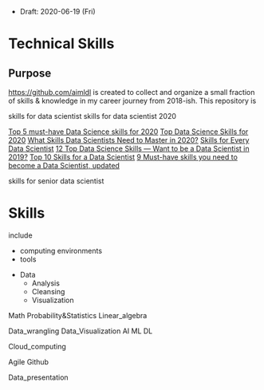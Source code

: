 * Draft: 2020-06-19 (Fri)

# Technical Skills

## Purpose

https://github.com/aimldl is created to collect and organize a small fraction of skills & knowledge in my career journey from 2018-ish. This repository is 

skills for data scientist
skills for data scientist 2020

[Top 5 must-have Data Science skills for 2020](https://www.kdnuggets.com/2020/01/top-5-data-science-skills-2020.html)
[Top Data Science Skills for 2020](https://medium.com/@ODSC/top-data-science-skills-for-2020-34c2a9d2fc25)
[What Skills Data Scientists Need to Master in 2020?](https://www.analyticsinsight.net/skills-data-scientists-need-to-master-in-2020/)
[Skills for Every Data Scientist](https://www.mastersindatascience.org/data-scientist-skills/)
[12 Top Data Science Skills — Want to be a Data Scientist in 2019?](https://medium.com/@rinu.gour123/12-top-data-science-skills-want-to-be-a-data-scientist-in-2019-c14300dac257)
[Top 10 Skills for a Data Scientist](https://towardsdatascience.com/top-10-skills-for-a-data-scientist-in-2020-2b8e6122a742)
[9 Must-have skills you need to become a Data Scientist, updated](https://www.kdnuggets.com/2018/05/simplilearn-9-must-have-skills-data-scientist.html)
[]()
[]()

skills for senior data scientist


# Skills
include
* computing environments
* tools


- Data
  - Analysis
  - Cleansing
  - Visualization

Math
Probability&Statistics
Linear_algebra

Data_wrangling
Data_Visualization
AI
ML
DL

Cloud_computing

Agile
Github

Data_presentation